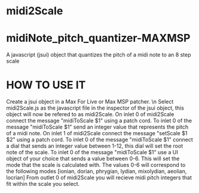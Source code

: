 # midi2Scale
# midiNote_pitch_quantizer-MAXMSP
A javascript (jsui) object that quantizes the pitch of a midi note to an 8 step scale

# HOW TO USE IT
Create a jsui object in a Max For Live or Max MSP patcher. \n
Select midi2Scale.js as the javascript file in the inspector of the jsui object, this object will now be refered to as midi2Scale.
On inlet 0 of midi2Scale connect the message "midiToScale $1" using a patch cord.
To inlet 0 of the message "midiToScale $1" send an integer value that represents the pitch of a midi note.
On inlet 1 of midi2Scale connect the message "setScale $1 $2" using a patch cord.
To inlet 0 of the message "midiToScale $1" connect a dial that sends an integer value between 1-12, this dial will set the root note of the scale.
To inlet 0 of the message "midiToScale $1" use a UI object of your choice that sends a value between 0-6. This will set the mode that the scale is calculated with.
    The values 0-6 will correspond to the following modes [ionian, dorian, phrygian, lydian, mixolydian, aeolian, locrian]
From outlet 0 of midi2Scale you will recieve midi pitch integers that fit within the scale you select.
